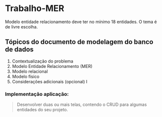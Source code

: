 # Trabalho-MER

Modelo entidade relacionamento deve ter no mínimo 18 entidades. O tema é de livre escolha.

##  Tópicos do documento de modelagem do banco de dados

1. Contextualização do problema
2. Modelo Entidade Relacionamento (MER)
3. Modelo relacional
4. Modelo físico
5. Considerações adicionais (opcional)
I
### Implementação aplicação:
>  Desenvolver duas ou mais telas, contendo o CRUD para algumas
entidades do seu projeto.